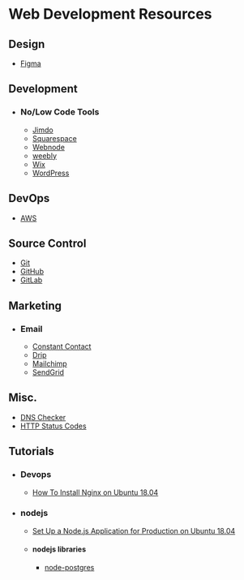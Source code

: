 # Web Development Resources

## Design
- [Figma](https://www.figma.com "Figma")


## Development
- ### No/Low Code Tools
  - [Jimdo](https://www.jimdo.com/ "Jimdo")
  - [Squarespace](https://www.squarespace.com/ "Squarespace")
  - [Webnode](https://us.webnode.com/ "Webnode")
  - [weebly](https://www.weebly.com/ "weebly")
  - [Wix](https://www.wix.com/ "Wix")
  - [WordPress](https://www.wordpress.org "WordPress")

## DevOps
- [AWS](https://aws.amazon.com "AWS")

## Source Control
- [Git](https://git-scm.com/ "Git")
- [GitHub](https://github.com/ "GitHub")
- [GitLab](https://gitlab.com/ "GitLab")

## Marketing
- ### Email
  - [Constant Contact](https://constantcontact.com "Constant Contact")
  - [Drip](https://drip.com "Drip")
  - [Mailchimp](https://mailchimp.com "Mailchimp")
  - [SendGrid](https://sendgrid.com "SendGrid")

## Misc.
- [DNS Checker](https://dnschecker.org/ "DNSChecker.org")
- [HTTP Status Codes](https://httpstatuses.com/ "HttpStatues.com")

## Tutorials
- ### Devops
  - [How To Install Nginx on Ubuntu 18.04](https://www.digitalocean.com/community/tutorials/how-to-install-nginx-on-ubuntu-18-04 "Digital ocean")
- ### nodejs
   - [Set Up a Node.js Application for Production on Ubuntu 18.04](https://www.digitalocean.com/community/tutorials/how-to-set-up-a-node-js-application-for-production-on-ubuntu-18-04)
   - #### nodejs libraries
      - [node-postgres](https://node-postgres.com/)